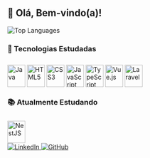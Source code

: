 <h2>👋 Olá, Bem-vindo(a)!</h2>

<div>
  <img 
    src="https://github-readme-stats.vercel.app/api/top-langs/?username=luk-z0&hide=glsl&layout=compact&theme=github_dark" 
    alt="Top Languages"
    style="max-width: 100%;">
</div>

<h3>🧠 Tecnologias Estudadas</h3>
<div style="display: inline-block; margin-top: 10px;">
  <img align="center" height="50" width="40" src="https://cdn.jsdelivr.net/gh/devicons/devicon/icons/java/java-plain.svg" alt="Java" />
  <img align="center" height="50" width="40" src="https://cdn.jsdelivr.net/gh/devicons/devicon/icons/html5/html5-plain.svg" alt="HTML5" />
  <img align="center" height="50" width="40" src="https://cdn.jsdelivr.net/gh/devicons/devicon/icons/css3/css3-plain.svg" alt="CSS3" />
  <img align="center" height="50" width="40" src="https://cdn.jsdelivr.net/gh/devicons/devicon/icons/javascript/javascript-original.svg" alt="JavaScript" />
  <img align="center" height="50" width="40" src="https://cdn.jsdelivr.net/gh/devicons/devicon/icons/typescript/typescript-original.svg" alt="TypeScript" />
  <img align="center" height="50" width="40" src="https://cdn.jsdelivr.net/gh/devicons/devicon/icons/vuejs/vuejs-original.svg" alt="Vue.js" />
  <img align="center" height="50" width="40" src="https://cdn.jsdelivr.net/gh/devicons/devicon@latest/icons/laravel/laravel-original.svg" laravel-plain.svg" alt="Laravel" />
</div>

<h3>📚 Atualmente Estudando</h3>
<div style="display: inline-block; margin-top: 10px;">
  <img align="center" height="50" width="40" src="https://cdn.jsdelivr.net/gh/devicons/devicon@latest/icons/nestjs/nestjs-original.svg" nestjs-plain.svg" alt="NestJS" />
</div>

<br>

<div>
  <a href="https://www.linkedin.com/in/lucas-gabriel-2492101a3/" target="_blank" rel="noopener noreferrer">
    <img src="https://img.shields.io/badge/LinkedIn-0077B5?style=for-the-badge&logo=linkedin&logoColor=white" alt="LinkedIn">
  </a>
  <a href="https://github.com/luk-z0" target="_blank" rel="noopener noreferrer">
    <img src="https://img.shields.io/badge/GitHub-100000?style=for-the-badge&logo=github&logoColor=white" alt="GitHub">
  </a>
</div>
